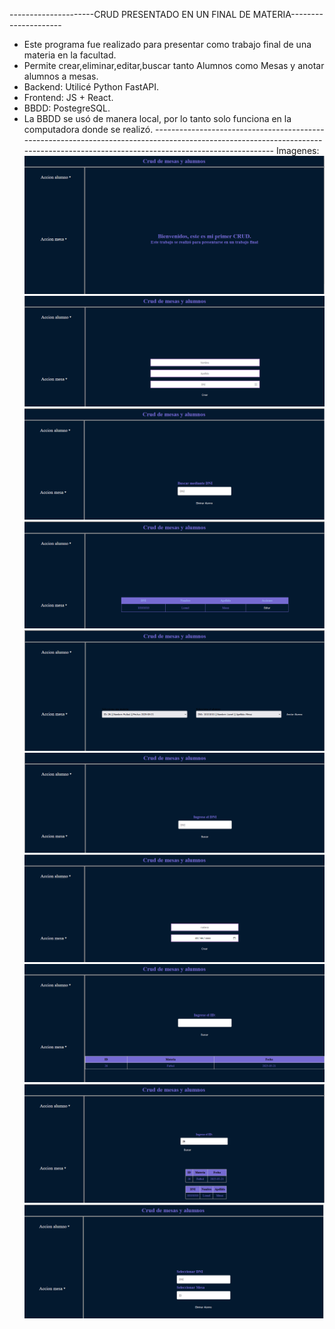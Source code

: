---------------------CRUD PRESENTADO EN UN FINAL DE MATERIA---------------------

- Este programa fue realizado para presentar como trabajo final de una materia en la facultad.
- Permite crear,eliminar,editar,buscar tanto Alumnos como Mesas y anotar alumnos a mesas.
- Backend: Utilicé Python FastAPI.
- Frontend: JS + React.
- BBDD: PostegreSQL.
- La BBDD se usó de manera local, por lo tanto solo funciona en la computadora donde se realizó. ---------------------------------------------------------------------------------------------------------------------------------------------------------------------------------- 
Imagenes:
![Index](https://raw.githubusercontent.com/IvanSandiyu/CRUD/main/imagenes%20crud/index.png)
![Creacion Alumno](https://github.com/IvanSandiyu/CRUD/blob/main/imagenes%20crud/crearAl.png?raw=true)
![Eliminar Alumno](https://github.com/IvanSandiyu/CRUD/blob/main/imagenes%20crud/eliminarAl.png?raw=true)
![Modificar Alumno](https://github.com/IvanSandiyu/CRUD/blob/main/imagenes%20crud/modificarAl.png?raw=true)
![Anotar Alumno](https://github.com/IvanSandiyu/CRUD/blob/main/imagenes%20crud/anotarAl.png?raw=true)
![Buscar Alumno](https://github.com/IvanSandiyu/CRUD/blob/main/imagenes%20crud/buscarAl.png?raw=true)
![Creacion Mesa](https://github.com/IvanSandiyu/CRUD/blob/main/imagenes%20crud/crearMesa.png?raw=true)
![Buscar Mesa](https://github.com/IvanSandiyu/CRUD/blob/main/imagenes%20crud/buscarMesa.png?raw=true)
![Mostrar Alumnos Inscriptos](https://github.com/IvanSandiyu/CRUD/blob/main/imagenes%20crud/mostrarAlMesa.png?raw=tr)
![Eliminar Mesa](https://github.com/IvanSandiyu/CRUD/blob/main/imagenes%20crud/eliminarAlMesa.png?raw=true)


